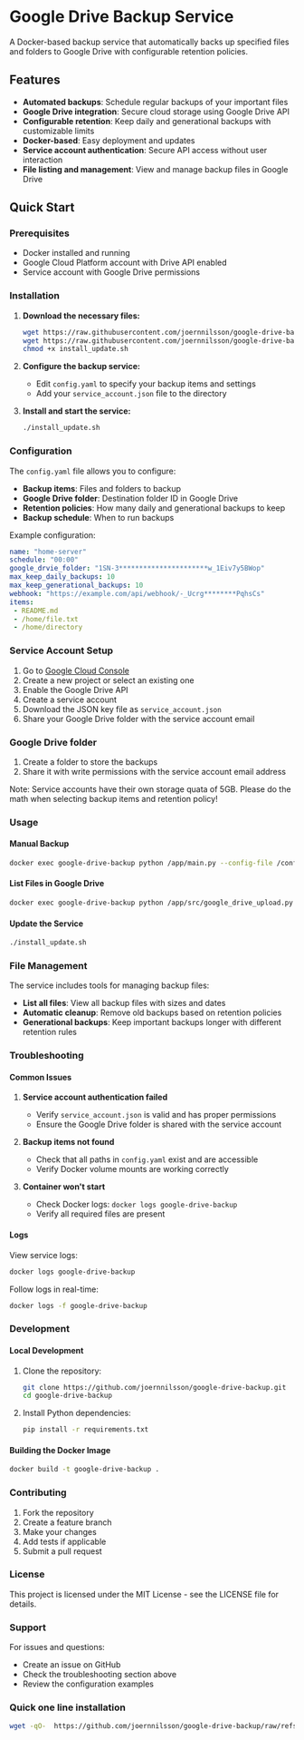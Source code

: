 # Google Drive Backup Service

A Docker-based backup service that automatically backs up specified files and folders to Google Drive with configurable retention policies.

## Features

- **Automated backups**: Schedule regular backups of your important files
- **Google Drive integration**: Secure cloud storage using Google Drive API
- **Configurable retention**: Keep daily and generational backups with customizable limits
- **Docker-based**: Easy deployment and updates
- **Service account authentication**: Secure API access without user interaction
- **File listing and management**: View and manage backup files in Google Drive

## Quick Start

### Prerequisites

- Docker installed and running
- Google Cloud Platform account with Drive API enabled
- Service account with Google Drive permissions

### Installation

1. **Download the necessary files:**
   ```bash
   wget https://raw.githubusercontent.com/joernnilsson/google-drive-backup/refs/heads/master/install_update.sh
   wget https://raw.githubusercontent.com/joernnilsson/google-drive-backup/refs/heads/master/config_example.yaml -O config.yaml
   chmod +x install_update.sh
   ```

2. **Configure the backup service:**
   - Edit `config.yaml` to specify your backup items and settings
   - Add your `service_account.json` file to the directory

3. **Install and start the service:**
   ```bash
   ./install_update.sh
   ```

### Configuration

The `config.yaml` file allows you to configure:

- **Backup items**: Files and folders to backup
- **Google Drive folder**: Destination folder ID in Google Drive
- **Retention policies**: How many daily and generational backups to keep
- **Backup schedule**: When to run backups

Example configuration:
```yaml
name: "home-server"
schedule: "00:00"
google_drvie_folder: "1SN-3**********************w_1Eiv7y5BWop"
max_keep_daily_backups: 10
max_keep_generational_backups: 10
webhook: "https://example.com/api/webhook/-_Ucrg********PqhsCs"
items:
 - README.md
 - /home/file.txt
 - /home/directory
```

### Service Account Setup

1. Go to [Google Cloud Console](https://console.cloud.google.com/)
2. Create a new project or select an existing one
3. Enable the Google Drive API
4. Create a service account
5. Download the JSON key file as `service_account.json`
6. Share your Google Drive folder with the service account email

### Google Drive folder

1. Create a folder to store the backups
2. Share it with write permissions with the service account email address

Note: Service accounts have their own storage quata of 5GB. Please do the math when selecting backup items and retention policy!

### Usage

#### Manual Backup
```bash
docker exec google-drive-backup python /app/main.py --config-file /config/config.yaml --google-drive-credentials-file /config/service_account.json --run-now
```

#### List Files in Google Drive
```bash
docker exec google-drive-backup python /app/src/google_drive_upload.py /config/service_account.json your_folder_id --list
```

#### Update the Service
```bash
./install_update.sh
```

### File Management

The service includes tools for managing backup files:

- **List all files**: View all backup files with sizes and dates
- **Automatic cleanup**: Remove old backups based on retention policies
- **Generational backups**: Keep important backups longer with different retention rules

### Troubleshooting

#### Common Issues

1. **Service account authentication failed**
   - Verify `service_account.json` is valid and has proper permissions
   - Ensure the Google Drive folder is shared with the service account

2. **Backup items not found**
   - Check that all paths in `config.yaml` exist and are accessible
   - Verify Docker volume mounts are working correctly

3. **Container won't start**
   - Check Docker logs: `docker logs google-drive-backup`
   - Verify all required files are present

#### Logs

View service logs:
```bash
docker logs google-drive-backup
```

Follow logs in real-time:
```bash
docker logs -f google-drive-backup
```

### Development

#### Local Development

1. Clone the repository:
   ```bash
   git clone https://github.com/joernnilsson/google-drive-backup.git
   cd google-drive-backup
   ```

2. Install Python dependencies:
   ```bash
   pip install -r requirements.txt
   ```

#### Building the Docker Image

```bash
docker build -t google-drive-backup .
```

### Contributing

1. Fork the repository
2. Create a feature branch
3. Make your changes
4. Add tests if applicable
5. Submit a pull request

### License

This project is licensed under the MIT License - see the LICENSE file for details.

### Support

For issues and questions:
- Create an issue on GitHub
- Check the troubleshooting section above
- Review the configuration examples

### Quick one line installation
```bash
wget -qO-  https://github.com/joernnilsson/google-drive-backup/raw/refs/heads/master/bootstrap.sh | bash
```